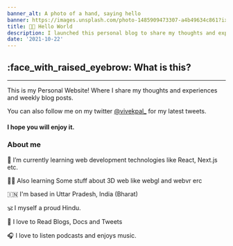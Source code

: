 ```yaml
---
banner_alt: A photo of a hand, saying hello
banner: https://images.unsplash.com/photo-1485909473307-a4b49634c861?ixlib=rb-1.2.1&ixid=MnwxMjA3fDB8MHxwaG90by1wYWdlfHx8fGVufDB8fHx8&auto=format&fit=crop&w=1169&q=80
title: 👋🏻 Hello World
description: I launched this personal blog to share my thoughts and experiences. I hope you enjoy it.
date: '2021-10-22'
---
```


## :face_with_raised_eyebrow: What is this?

---

This is my Personal Website! Where I share my thoughts and experiences and weekly blog posts.

You can also follow me on my twitter [@vivekpal_](https://twitter.com/vivekpal_) for my latest tweets.

#### I hope you will enjoy it.

### About me

👦 I’m currently learning web development technologies like React, Next.js etc.

🧑‍💻 Also learning Some stuff about 3D web like webgl and webvr erc

🇮🇳 I'm based in Uttar Pradesh, India (Bharat)

🕉 I myself a proud Hindu.

📖 I love to Read Blogs, Docs and Tweets

🎧 I love to listen podcasts and enjoys music.

